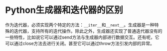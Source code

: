 # Python生成器和迭代器的区别

作为迭代器，必须实现两个特定的方法：`__iter__`和`__next__`。生成器是一种特殊的迭代器，支持所有的迭代操作。除此之外，生成器还实现了普通迭代器没有的一些特性，比如说它可以通过send方法与生成器内部进行数据交互。还有呢，它可以通过close方法去进行关闭。甚至它可以通过throw方法引发内部的异常。